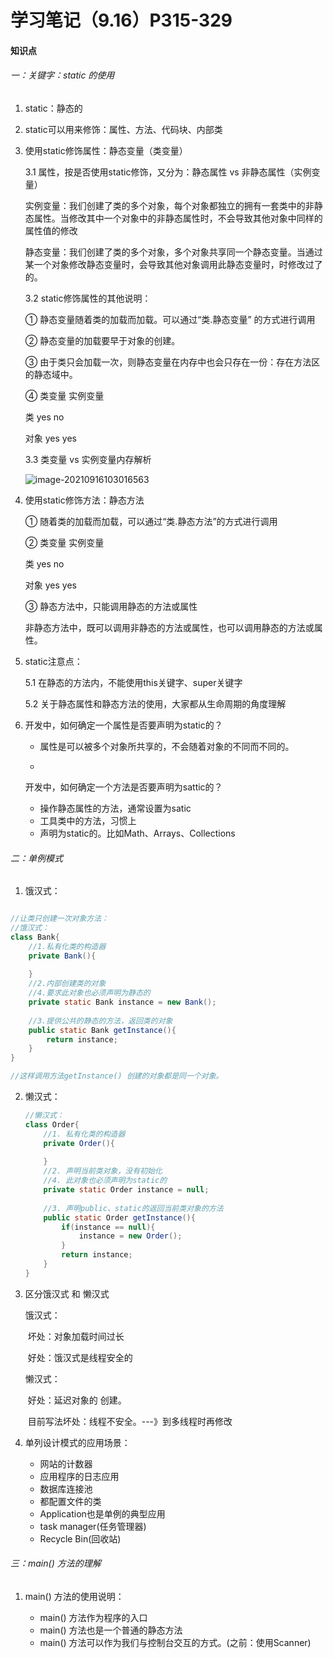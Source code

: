 # 学习笔记（9.16）P315-329

#### 知识点

###### 一：关键字：static 的使用

1. static：静态的

2. static可以用来修饰：属性、方法、代码块、内部类

3. 使用static修饰属性：静态变量（类变量）

   3.1 属性，按是否使用static修饰，又分为：静态属性 vs 非静态属性（实例变量）

   实例变量：我们创建了类的多个对象，每个对象都独立的拥有一套类中的非静态属性。当修改其中一个对象中的非静态属性时，不会导致其他对象中同样的属性值的修改

   静态变量：我们创建了类的多个对象，多个对象共享同一个静态变量。当通过某一个对象修改静态变量时，会导致其他对象调用此静态变量时，时修改过了的。

   3.2 static修饰属性的其他说明：

   ①  静态变量随着类的加载而加载。可以通过“类.静态变量” 的方式进行调用

   ② 静态变量的加载要早于对象的创建。

   ③ 由于类只会加载一次，则静态变量在内存中也会只存在一份：存在方法区的静态域中。

   ④                   类变量                       实例变量

   类                     yes                            no

   对象                   yes                            yes

   3.3 类变量 vs 实例变量内存解析

   ![image-20210916103016563](C:\Users\Administrator\AppData\Roaming\Typora\typora-user-images\image-20210916103016563.png)

   

4. 使用static修饰方法：静态方法

   ① 随着类的加载而加载，可以通过“类.静态方法”的方式进行调用

   ② 					类变量                       实例变量

   类                     yes                            no

   对象                   yes                            yes

   ③ 静态方法中，只能调用静态的方法或属性

   ​     非静态方法中，既可以调用非静态的方法或属性，也可以调用静态的方法或属性。

5. static注意点：

   5.1 在静态的方法内，不能使用this关键字、super关键字

   5.2 关于静态属性和静态方法的使用，大家都从生命周期的角度理解

6. 开发中，如何确定一个属性是否要声明为static的？

   * 属性是可以被多个对象所共享的，不会随着对象的不同而不同的。

   * 

     

     开发中，如何确定一个方法是否要声明为sattic的？

     * 操作静态属性的方法，通常设置为satic
     * 工具类中的方法，习惯上
     * 声明为static的。比如Math、Arrays、Collections

###### 二：单例模式

1. 饿汉式：

```java

//让类只创建一次对象方法：
//饿汉式：
class Bank{
    //1.私有化类的构造器 
    private Bank(){
        
    }
    //2.内部创建类的对象
    //4.要求此对象也必须声明为静态的
    private static Bank instance = new Bank();
    
    //3.提供公共的静态的方法，返回类的对象
    public static Bank getInstance(){
        return instance;
    }
}

//这样调用方法getInstance() 创建的对象都是同一个对象。
```

2. 懒汉式：

   ```java
   //懒汉式：
   class Order{
       //1. 私有化类的构造器
       private Order(){
           
       }
       //2. 声明当前类对象，没有初始化
       //4. 此对象也必须声明为static的
       private static Order instance = null;
       
       //3. 声明public、static的返回当前类对象的方法
       public static Order getInstance(){
           if(instance == null){
               instance = new Order();
           }
           return instance;
       }
   }
   ```

3. 区分饿汉式 和 懒汉式

   饿汉式：

   ​           坏处：对象加载时间过长

   ​           好处：饿汉式是线程安全的

   懒汉式：

   ​            好处：延迟对象的 创建。

   ​            目前写法坏处：线程不安全。---》到多线程时再修改

4. 单列设计模式的应用场景：

   * 网站的计数器
   *  应用程序的日志应用
   *  数据库连接池
   * 都配置文件的类
   *  Application也是单例的典型应用
   * task manager(任务管理器)
   * Recycle Bin(回收站)



###### 三：main() 方法的理解

1. main() 方法的使用说明：

   * main() 方法作为程序的入口
   * main() 方法也是一个普通的静态方法
   * main() 方法可以作为我们与控制台交互的方式。(之前：使用Scanner)

   